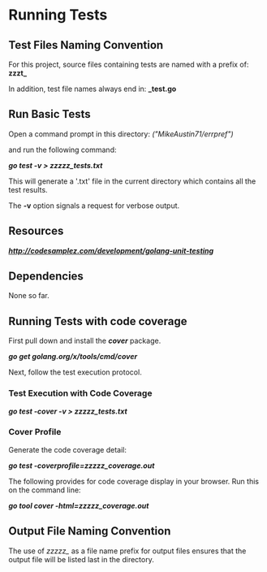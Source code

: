 # Running Tests

## Test Files Naming Convention
For this project, source files containing tests are named with a prefix of: **zzzt_**

In addition, test file names always end in: **_test.go**


## Run Basic Tests
Open a command prompt in this directory:
 *("MikeAustin71/errpref")*

and run the following command:

***go test -v > zzzzz_tests.txt***

This will generate a '.txt' file in the current directory which 
contains all the test results. 

The **-v** option signals a request for verbose output.

## Resources
***http://codesamplez.com/development/golang-unit-testing***

## Dependencies
None so far.

## Running Tests with code coverage

First pull down and install the ***cover*** package.

***go get golang.org/x/tools/cmd/cover***
  
Next, follow the test execution protocol.  
  
### Test Execution with Code Coverage

***go test -cover -v > zzzzz_tests.txt***  
     

### Cover Profile

Generate the code coverage detail:

***go test -coverprofile=zzzzz_coverage.out***

The following provides for code coverage display in your
browser. Run this on the command line:

  ***go tool cover -html=zzzzz_coverage.out***

## Output File Naming Convention
The use of *zzzzz_* as a file name prefix for output files ensures
that the output file will be listed last in the directory.
